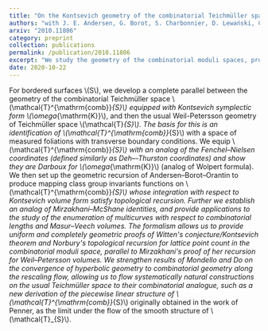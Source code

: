 ```yaml
---
title: "On the Kontsevich geometry of the combinatorial Teichmüller space"
authors: "with J. E. Andersen, G. Borot, S. Charbonnier, D. Lewański, C. Wheeler"
arxiv: "2010.11806"
category: preprint
collection: publications
permalink: /publication/2010.11806
excerpt: "We study the geometry of the combinatorial moduli spaces, providing a completely geometric proof of Witten's conjecture."
date: 2020-10-22
---
```


For bordered surfaces \\(S\\), we develop a complete parallel between the geometry of the combinatorial Teichmüller space \\(\mathcal{T}^{\mathrm{comb}}_{S}\\) equipped with Kontsevich symplectic form \\(\omega_{\mathrm{K}}\\), and then the usual Weil-Petersson geometry of Teichmüller space \\(\mathcal{T}_{S}\\). The basis for this is an identification of \\(\mathcal{T}^{\mathrm{comb}}_{S}\\) with a space of measured foliations with transverse boundary conditions. We equip \\(\mathcal{T}^{\mathrm{comb}}_{S}\\) with an analog of the Fenchel–Nielsen coordinates (defined similarly as Deh–-Thurston coordinates) and show they are Darboux for \\(\omega_{\mathrm{K}}\\) (analog of Wolpert formula). We then set up the geometric recursion of Andersen–Borot–Orantin to produce mapping class group invariants functions on \\(\mathcal{T}^{\mathrm{comb}}_{S}\\) whose integration with respect to Kontsevich volume form satisfy topological recursion. Further we establish an analog of Mirzakhani–McShane identities, and provide applications to the study of the enumeration of multicurves with respect to combinatorial lengths and Masur–Veech volumes. The formalism allows us to provide uniform and completely geometric proofs of Witten's conjecture/Kontsevich theorem and Norbury's topological recursion for lattice point count in the combinatorial moduli space, parallel to Mirzakhani's proof of her recursion for Weil–Petersson volumes. We strengthen results of Mondello and Do on the convergence of hyperbolic geometry to combinatorial geometry along the rescaling flow, allowing us to flow systematically natural constructions on the usual Teichmüller space to their combinatorial analogue, such as a new derivation of the piecewise linear structure of \\(\mathcal{T}^{\mathrm{comb}}_{S}\\) originally obtained in the work of Penner, as the limit under the flow of the smooth structure of \\(\mathcal{T}_{S}\\). 
